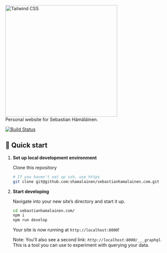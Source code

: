 <p>
    <a href="https://sebastianhamalainen.com" target="_blank">
      <img alt="Tailwind CSS" width="350" src="https://user-images.githubusercontent.com/22739952/113188752-1e239c80-9263-11eb-899b-b59bba3afca4.png">
    </a><br>
    Personal website for Sebastian Hämäläinen.
</p>

<p>
  <a href="https://app.netlify.com/sites/lucid-babbage-8076bb/deploys"><img src="https://api.netlify.com/api/v1/badges/43085e2a-22a6-4950-8ab5-eb0b9575babf/deploy-status" alt="Build Status"></a>
</p>

## 🚀 Quick start

1.  **Set up local development environment**

    Clone this repository

    ```sh
    # If you haven't set up ssh, use https
    git clone git@github.com:shamalainen/sebastianhamalainen.com.git
    ```

2.  **Start developing**

    Navigate into your new site’s directory and start it up.

    ```sh
    cd sebastianhamalainen.com/
    npm i
    npm run develop
    ```

    Your site is now running at `http://localhost:8000`!

    Note: You'll also see a second link: _`http://localhost:8000/___graphql`_. This is a tool you can use to experiment with querying your data.